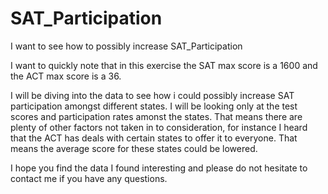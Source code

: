 # SAT_Participation
I want to see how to possibly increase SAT_Participation

I want to quickly note that in this exercise the SAT max score is a 1600 and the ACT max score is a 36. 

I will be diving into the data to see how i could possibly increase SAT participation amongst different states. I will be looking only 
at the test scores and participation rates amonst the states. That means there are plenty of other factors not taken in to consideration,
for instance I heard that the ACT has deals with certain states to offer it to everyone. That means the average score for these states could 
be lowered. 

I hope you find the data I found interesting and please do not hesitate to contact me if you have any questions. 
